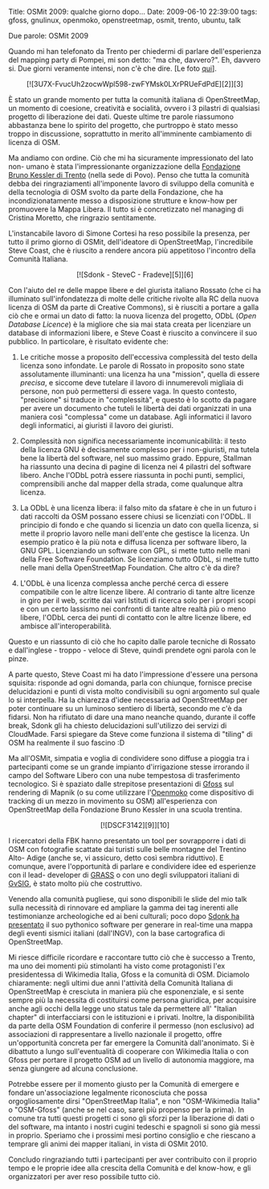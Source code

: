 Title: OSMit 2009: qualche giorno dopo...
Date:  2009-06-10 22:39:00
tags: gfoss, gnulinux, openmoko, openstreetmap, osmit, trento, ubuntu, talk

Due parole: OSMit 2009


Quando mi han telefonato da Trento per chiedermi di parlare dell'esperienza
del mapping party di Pompei, mi son detto: "ma che, davvero?". Eh, davvero si.
Due giorni veramente intensi, non c'è che dire. [Le foto [qui][1]].


<center>[![3U7X-FvucUh2zocwWpl598-zwFYMsk0LXrPRUeFdPdE][2]][3]</center>


È stato un grande momento per tutta la comunità italiana di OpenStreetMap, un
momento di coesione, creatività e socialità, ovvero i 3 pilastri di qualsiasi
progetto di liberazione dei dati. Queste ultime tre parole riassumono
abbastanza bene lo spirito del progetto, che purtroppo è stato messo troppo in
discussione, soprattutto in merito all'imminente cambiamento di licenza di
OSM.

Ma andiamo con ordine. Ciò che mi ha sicuramente impressionato del lato non-
umano è stata l'impressionante organizzazione della [Fondazione Bruno Kessler
di Trento][4] (nella sede di Povo). Penso che tutta la comunità debba dei
ringraziamenti all'imponente lavoro di sviluppo della comunità e della
tecnologia di OSM svolto da parte della Fondazione, che ha incondizionatamente
messo a disposizione strutture e know-how per promuovere la Mappa Libera. Il
tutto si è concretizzato nel managing di Cristina Moretto, che ringrazio
sentitamente.


L'instancabile lavoro di Simone Cortesi ha reso possibile la presenza, per
tutto il primo giorno di OSMit, dell'ideatore di OpenStreetMap, l'incredibile
Steve Coast, che è riuscito a rendere ancora più appetitoso l'incontro della
Comunità Italiana.


<center>[![Sdonk - SteveC - Fradeve][5]][6]</center>


Con l'aiuto del re delle mappe libere e del giurista italiano Rossato (che ci
ha illuminato sull'infondatezza di molte delle critiche rivolte alla RC della
nuova licenza di OSM da parte di Creative Commons), si è riusciti a portare a
galla ciò che e ormai un dato di fatto: la nuova licenza del progetto, ODbL
(_Open Database Licence_) è la migliore che sia mai stata creata per licenziare
un database di informazioni libere, e Steve Coast è riuscito a convincere il
suo pubblico. In particolare, è risultato evidente che:


1. Le critiche mosse a proposito dell'eccessiva complessità del testo della
licenza sono infondate. Le parole di Rossato in proposito sono state
assolutamente illuminanti: una licenza ha una "mission", quella di essere
*precisa*, e siccome deve tutelare il lavoro di innumerevoli migliaia di
persone, non può permettersi di essere vaga. In questo contesto, "precisione"
si traduce in "complessità", e questo è lo scotto da pagare per avere un
documento che tuteli le libertà dei dati organizzati in una maniera così
"complessa" come un database. Agli informatici il lavoro degli informatici, ai
giuristi il lavoro dei giuristi.


2. Complessità non significa necessariamente incomunicabilità: il testo della
licenza GNU è decisamente complesso per i non-giuristi, ma tutela bene la
libertà del software, nel suo massimo grado. Eppure, Stallman ha riassunto una
decina di pagine di licenza nei 4 pilastri del software libero. Anche l'ODbL
potrà essere riassunta in pochi punti, semplici, comprensibili anche dal
mapper della strada, come qualunque altra licenza.


3. La ODbL è una licenza libera: il falso mito da sfatare è che in un futuro i
dati raccolti da OSM possano essere chiusi se licenziati con l'ODbL. Il
principio di fondo e che quando si licenzia un dato con quella licenza, si
mette il proprio lavoro nelle mani dell'ente che gestisce la licenza. Un
esempio pratico è la più nota e diffusa licenza per software libero, la GNU
GPL. Licenziando un software con GPL, si mette tutto nelle mani della Free
Software Foundation. Se licenziamo tutto ODbL, si mette tutto nelle mani della
OpenStreetMap Foundation. Che altro c'è da dire?


4. L'ODbL è una licenza complessa anche perché cerca di essere compatibile con
le altre licenze libere. Al contrario di tante altre licenze in giro per il
web, scritte dai vari Istituti di ricerca solo per i propri scopi e con un
certo lassismo nei confronti di tante altre realtà più o meno libere, l'ODbL
cerca dei punti di contatto con le altre licenze libere, ed ambisce
all'interoperabilità.


Questo e un riassunto di ciò che ho capito dalle parole tecniche di Rossato e
dall'inglese - troppo - veloce di Steve, quindi prendete ogni parola con le
pinze.


A parte questo, Steve Coast mi ha dato l'impressione d'essere una persona
squisita: risponde ad ogni domanda, parla con chiunque, fornisce precise
delucidazioni e punti di vista molto condivisibili su ogni argomento sul quale
lo si interpella. Ha la chiarezza d'idee necessaria ad OpenStreetMap per poter
continuare su un luminoso sentiero di libertà, secondo me c'è da fidarsi. Non
ha rifiutato di dare una mano neanche quando, durante il coffe break, Sdonk
gli ha chiesto delucidazioni sull'utilizzo  dei servizi di CloudMade. Farsi
spiegare da Steve come funziona il sistema di "tiling" di OSM ha realmente il
suo fascino :D


Ma all'OSMit, simpatia e voglia di condividere sono diffuse a pioggia tra i
partecipanti come se un grande impianto d'irrigazione stesse irrorando il
campo del Software Libero con una nube tempestosa di trasferimento
tecnologico. Si è spaziato dalle strepitose presentazioni di [Gfoss][7] sul
rendering di Mapnik (o su come utilizzare l'[Openmoko][8] come dispositivo di
tracking di un mezzo in movimento su OSM) all'esperienza con OpenStreetMap
della Fondazione Bruno Kessler in una scuola trentina.


<center>[![DSCF3142][9]][10]</center>


I ricercatori della FBK hanno presentato un tool per sovrapporre i dati di OSM
con fotografie scattate dai turisti sulle belle montagne del Trentino Alto-
Adige (anche se, vi assicuro, detto così sembra riduttivo). E comunque, avere
l'opportunità di parlare e condividere idee ed esperienze con il lead-
developer di [GRASS][11] o con uno degli sviluppatori italiani di [GvSIG][12],
è stato molto più che costruttivo.


Venendo alla comunità pugliese, qui sono disponibili le slide del mio talk
sulla necessità di rinnovare ed ampliare la gamma dei tag inerenti alle
testimonianze archeologiche ed ai beni culturali; poco dopo [Sdonk ha
presentato][13] il suo pythonico software per generare in real-time una mappa
degli eventi sismici italiani (dall'INGV), con la base cartografica di
OpenStreetMap.


Mi riesce difficile ricordare e raccontare tutto ciò che è successo a Trento,
ma uno dei momenti più stimolanti ha visto come protagonisti l'ex
presidentessa di Wikimedia Italia, Gfoss e la comunità di OSM. Diciamolo
chiaramente: negli ultimi due anni l'attività della Comunità Italiana di
OpenStreetMap è cresciuta in maniera più che esponenziale, e si sente sempre
più la necessita di costituirsi come persona giuridica, per acquisire anche
agli occhi della legge uno status tale da permettere all' "Italian chapter" di
interfacciarsi con le istituzioni e i privati. Inoltre, la disponibilità da
parte della OSM Foundation di conferire il permesso (non esclusivo) ad
associazioni di rappresentare a livello nazionale il progetto, offre
un'opportunità concreta per far emergere la Comunità dall'anonimato. Si è 
dibattuto a lungo sull'eventualità di cooperare con Wikimedia Italia o con
Gfoss per portare il progetto OSM ad un livello di autonomia maggiore, ma
senza giungere ad alcuna conclusione.


Potrebbe essere per il momento giusto per la Comunità di emergere e fondare
un'associazione legalmente riconosciuta che possa orgogliosamente dirsi
"OpenStreetMap Italia", e non "OSM-Wikimedia Italia" o "OSM-Gfoss" (anche se
nel caso, sarei più propenso per la prima). In comune tra tutti questi
progetti ci sono gli sforzi per la liberazione di dati o del software, ma
intanto i nostri cugini tedeschi e spagnoli si sono già messi in proprio.
Speriamo che i prossimi mesi portino consiglio e che riescano a temprare gli
animi dei mapper italiani, in vista di OSMit 2010.


Concludo ringraziando tutti i partecipanti per aver contribuito con il proprio
tempo e le proprie idee alla crescita della Comunità e del know-how, e gli
organizzatori per aver reso possibile tutto ciò.

   [1]: http://www.flickr.com/photos/leron/sets/72157619346862357/

   [2]: http://farm3.static.flickr.com/2432/3607879007_c485a0651d.jpg

   [3]: http://www.flickr.com/photos/leron/3607879007/

   [4]: http://www.fbk.eu/

   [5]: http://farm3.static.flickr.com/2473/3606909044_6f2416c03b.jpg

   [6]: http://www.flickr.com/photos/leron/3606909044/

   [7]: http://www.gfoss.it

   [8]: http://www.openmoko.com/

   [9]: http://farm4.static.flickr.com/3612/3610979935_188825a827.jpg

   [10]: http://www.flickr.com/photos/leron/3610979935/

   [11]: http://grass.itc.it/

   [12]: http://www.gvsig.gva.es/

   [13]: http://www.slideshare.net/sdonk/osmit-2009-visualizzare-eventi-sismici-dallistituto-nazionale-di-geofisica-sulle-mappe-di-openstreetmap
